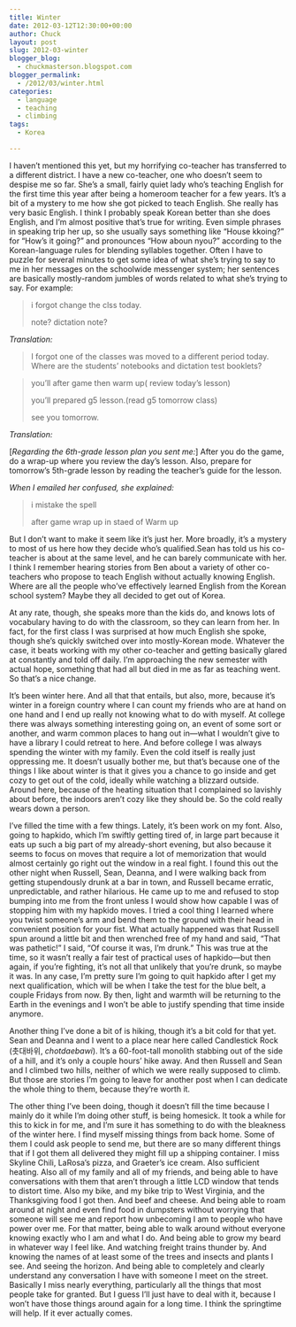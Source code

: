 ```yaml
---
title: Winter
date: 2012-03-12T12:30:00+00:00
author: Chuck
layout: post
slug: 2012-03-winter
blogger_blog:
  - chuckmasterson.blogspot.com
blogger_permalink:
  - /2012/03/winter.html
categories:
  - language
  - teaching
  - climbing
tags:
  - Korea

---
```

I haven’t mentioned this yet, but my horrifying co-teacher has
transferred to a different district. I have a new co-teacher, one who
doesn’t seem to despise me so far. She’s a small, fairly quiet lady
who’s teaching English for the first time this year after being a
homeroom teacher for a few years. It’s a bit of a mystery to me how she
got picked to teach English. She really has very basic English. I think I
probably speak Korean better than she does English, and I’m almost
positive that’s true for writing. Even simple phrases in speaking trip
her up, so she usually says something like “House kkoing?” for
“How’s it going?” and pronounces “How aboun
nyou?” according to the Korean-language rules for blending syllables
together. Often I have to puzzle for several minutes to get some idea of what
she’s trying to say to me in her messages on the schoolwide messenger
system; her sentences are basically mostly-random jumbles of words related to
what she’s trying to say. For example: 

> i forgot change the clss today.
> 
> note? dictation note?

*Translation:*

> I forgot one of the classes was moved to a different period today. Where are
> the students’ notebooks and dictation test booklets?

> you’ll after game then warm up( review today’s lesson)
> 
> you’ll prepared g5 lesson.(read g5 tomorrow class)
> 
> see you tomorrow.

*Translation:*

[*Regarding the 6th-grade lesson plan you sent me:*] After you do the game, do
a wrap-up where you review the day’s lesson. Also, prepare for
tomorrow’s 5th-grade lesson by reading the teacher’s guide for the
lesson.

*When I emailed her confused, she explained:*

> i mistake the spell
> 
> after game wrap up in staed of Warm up


But I don’t want to make it seem like it’s just her. More broadly,
it’s a mystery to most of us here how they decide who’s
qualified.Sean has told us his co-teacher is about at the same level, and he
can barely communicate with her. I think I remember hearing stories from Ben
about a variety of other co-teachers who propose to teach English without
actually knowing English. Where are all the people who’ve effectively
learned English from the Korean school system? Maybe they all decided to get
out of Korea.

At any rate, though, she speaks more than the kids do, and knows lots of
vocabulary having to do with the classroom, so they can learn from her. In
fact, for the first class I was surprised at how much English she spoke, though
she’s quickly switched over into mostly-Korean mode. Whatever the case,
it beats working with my other co-teacher and getting basically glared at
constantly and told off daily. I’m approaching the new semester with
actual hope, something that had all but died in me as far as teaching went. So
that’s a nice change.

It’s been winter here. And all that that entails, but also, more, because
it’s winter in a foreign country where I can count my friends who are at
hand on one hand and I end up really not knowing what to do with myself. At
college there was always something interesting going on, an event of some sort
or another, and warm common places to hang out in—what I wouldn’t give to
have a library I could retreat to here. And before college I was always
spending the winter with my family. Even the cold itself is really just
oppressing me. It doesn’t usually bother me, but that’s because one
of the things I like about winter is that it gives you a chance to go inside
and get cozy to get out of the cold, ideally while watching a blizzard outside.
Around here, because of the heating situation that I complained so lavishly
about before, the indoors aren’t cozy like they should be. So the cold
really wears down a person. 

I’ve filled the time with a few things. Lately, it’s been work on
my font. Also, going to hapkido, which I’m swiftly getting tired of, in
large part because it eats up such a big part of my already-short evening, but
also because it seems to focus on moves that require a lot of memorization that
would almost certainly go right out the window in a real fight. I found this
out the other night when Russell, Sean, Deanna, and I were walking back from
getting stupendously drunk at a bar in town, and Russell became erratic,
unpredictable, and rather hilarious. He came up to me and refused to stop
bumping into me from the front unless I would show how capable I was of
stopping him with my hapkido moves. I tried a cool thing I learned where you
twist someone’s arm and bend them to the ground with their head in
convenient position for your fist. What actually happened was that Russell spun
around a little bit and then wrenched free of my hand and said, “That was
pathetic!” I said, “Of course it was, I’m drunk.” This
was true at the time, so it wasn’t really a fair test of practical uses
of hapkido—but then again, if you’re fighting, it’s not all that
unlikely that you’re drunk, so maybe it was. In any case, I’m
pretty sure I’m going to quit hapkido after I get my next qualification,
which will be when I take the test for the blue belt, a couple Fridays from
now. By then, light and warmth will be returning to the Earth in the evenings
and I won’t be able to justify spending that time inside anymore.

Another thing I’ve done a bit of is hiking, though it’s a bit cold
for that yet. Sean and Deanna and I went to a place near here called
Candlestick Rock (촛대바위, *chotdaebawi*). It’s a 60-foot-tall monolith
stabbing out of the side of a hill, and it’s only a couple hours’
hike away. And then Russell and Sean and I climbed two hills, neither of which
we were really supposed to climb. But those are stories I’m going to
leave for another post when I can dedicate the whole thing to them, because
they’re worth it.

The other thing I’ve been doing, though it doesn’t fill the time
because I mainly do it while I’m doing other stuff, is being homesick. It
took a while for this to kick in for me, and I’m sure it has something to
do with the bleakness of the winter here. I find myself missing things from
back home. Some of them I could ask people to send me, but there are so many
different things that if I got them all delivered they might fill up a shipping
container. I miss Skyline Chili, LaRosa’s pizza, and Graeter’s ice
cream. Also sufficient heating. Also all of my family and all of my friends,
and being able to have conversations with them that aren’t through a
little LCD window that tends to distort time. Also my bike, and my bike trip to
West Virginia, and the Thanksgiving food I got then. And beef and cheese. And
being able to roam around at night and even find food in dumpsters without
worrying that someone will see me and report how unbecoming I am to people who
have power over me. For that matter, being able to walk around without everyone
knowing exactly who I am and what I do. And being able to grow my beard in
whatever way I feel like. And watching freight trains thunder by. And knowing
the names of at least some of the trees and insects and plants I see. And
seeing the horizon. And being able to completely and clearly understand any
conversation I have with someone I meet on the street. Basically I miss nearly
everything, particularly all the things that most people take for granted. But
I guess I’ll just have to deal with it, because I won’t have those
things around again for a long time. I think the springtime will help. If it
ever actually comes.


